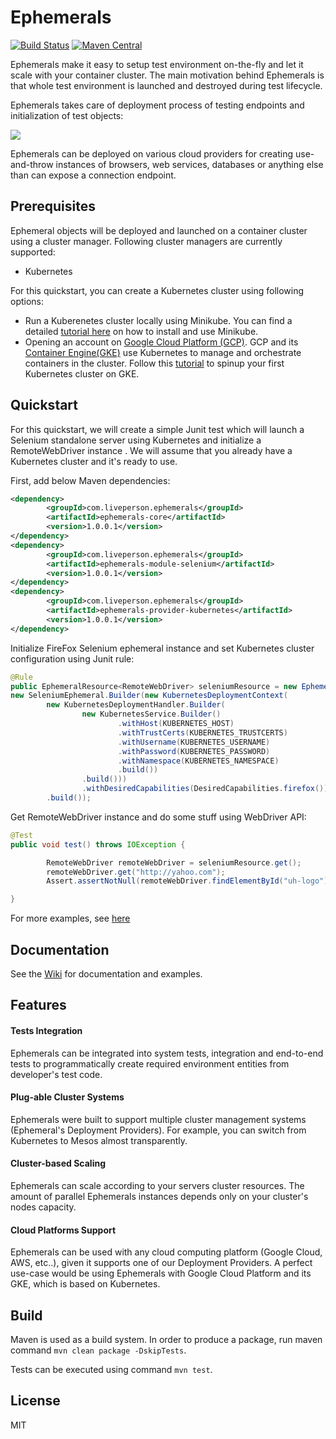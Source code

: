 # Ephemerals

[![Build Status](https://travis-ci.org/LivePersonInc/ephemerals.svg?branch=master)](https://travis-ci.org/LivePersonInc/ephemerals)
[![Maven Central](https://img.shields.io/maven-central/v/com.liveperson.ephemerals/ephemerals-core.svg)](http://search.maven.org/#search%7Cga%7C1%7Cg%3A%22com.liveperson.ephemerals%22)

Ephemerals make it easy to setup test environment on-the-fly and let it scale with your container cluster. The main motivation behind Ephemerals is that whole test environment is launched and destroyed during test lifecycle. 

Ephemerals takes care of deployment process of testing endpoints and initialization of test objects:

![](https://github.com/LivePersonInc/ephemerals/raw/master/eph.png)

Ephemerals can be deployed on various cloud providers for creating use-and-throw instances of browsers, web services, databases or anything else than can expose a connection endpoint.

## Prerequisites

Ephemeral objects will be deployed and launched on a container cluster using a cluster manager. Following cluster managers are currently supported:

- Kubernetes

For this quickstart, you can create a Kubernetes cluster using following options:

- Run a Kuberenetes cluster locally using Minikube. You can find a detailed [tutorial here](http://blog.kubernetes.io/2016/07/minikube-easily-run-kubernetes-locally.html) on how to install and use Minikube.
- Opening an account on [Google Cloud Platform (GCP)](https://cloud.google.com). GCP and its [Container Engine(GKE)](https://cloud.google.com/container-engine/) use Kubernetes to manage and orchestrate containers in the cluster. Follow this [tutorial](https://deis.com/blog/2016/first-kubernetes-cluster-gke/) to spinup your first Kubernetes cluster on GKE.

## Quickstart

For this quickstart, we will create a simple Junit test which will launch a Selenium standalone server using Kubernetes and initialize a RemoteWebDriver instance . We will assume that you already have a Kubernetes cluster and it's ready to use.

First, add below Maven dependencies:

```xml
<dependency>
        <groupId>com.liveperson.ephemerals</groupId>
        <artifactId>ephemerals-core</artifactId>
        <version>1.0.0.1</version>
</dependency>
<dependency>
        <groupId>com.liveperson.ephemerals</groupId>
        <artifactId>ephemerals-module-selenium</artifactId>
        <version>1.0.0.1</version>
</dependency>
<dependency>
        <groupId>com.liveperson.ephemerals</groupId>
        <artifactId>ephemerals-provider-kubernetes</artifactId>
        <version>1.0.0.1</version>
</dependency>
```

Initialize FireFox Selenium ephemeral instance and set Kubernetes cluster configuration using Junit rule:

```java
@Rule
public EphemeralResource<RemoteWebDriver> seleniumResource = new EphemeralResource(
new SeleniumEphemeral.Builder(new KubernetesDeploymentContext(
        new KubernetesDeploymentHandler.Builder(
                new KubernetesService.Builder()
                        .withHost(KUBERNETES_HOST)
                        .withTrustCerts(KUBERNETES_TRUSTCERTS)
                        .withUsername(KUBERNETES_USERNAME)
                        .withPassword(KUBERNETES_PASSWORD)
                        .withNamespace(KUBERNETES_NAMESPACE)
                        .build())
                .build()))
                .withDesiredCapabilities(DesiredCapabilities.firefox())
        .build());
```

Get RemoteWebDriver instance and do some stuff using WebDriver API:

```java
@Test
public void test() throws IOException {

        RemoteWebDriver remoteWebDriver = seleniumResource.get();
        remoteWebDriver.get("http://yahoo.com");
        Assert.assertNotNull(remoteWebDriver.findElementById("uh-logo"));

}
```

For more examples, see [here](https://github.com/LivePersonInc/ephemerals/tree/master/examples)

## Documentation

See the [Wiki](https://github.com/LivePersonInc/ephemerals/wiki/) for documentation and examples.

## Features

#### Tests Integration

Ephemerals can be integrated into system tests, integration and end-to-end tests to programmatically create required environment entities from developer's test code.

#### Plug-able Cluster Systems
 
Ephemerals were built to support multiple cluster management systems (Ephemeral's Deployment Providers). For example, you can switch from Kubernetes to Mesos almost transparently.

#### Cluster-based Scaling

Ephemerals can scale according to your servers cluster resources. The amount of parallel Ephemerals instances depends only on your cluster's nodes capacity.

#### Cloud Platforms Support

Ephemerals can be used with any cloud computing platform (Google Cloud, AWS, etc..), given it supports one of our Deployment Providers.
A perfect use-case would be using Ephemerals with Google Cloud Platform and its GKE, which is based on Kubernetes.


## Build

Maven is used as a build system. In order to produce a package, run maven command `mvn clean package -DskipTests`. 

Tests can be executed using command `mvn test`.

## License

MIT
